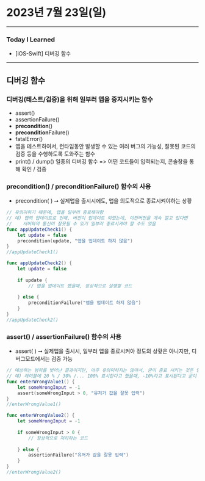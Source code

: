 # 2023년 7월 23일(일)

---

### Today I Learned 

- [iOS-Swift] 디버깅 함수

---

## 디버깅 함수

### 디버깅(테스트/검증)을 위해 일부러 앱을 중지시키는 함수

- assert()
- assertionFailure()
- **precondition**()
- **precondition**Failure()
- fatalError()
- 앱을 테스트하여서, 런타임동안 발생할 수 있는 여러 버그의 가능성, 잘못된 코드의 검증 등을 수행하도록 도와주는 함수
- print() / dump() 일종의 디버깅 함수 => 어떤 코드들이 입력되는지, 콘솔창을 통해 확인 / 검증

### precondition() / preconditionFailure() 함수의 사용

- precondition( ) ➞ 실제앱을 출시시에도, 앱을 의도적으로 종료시켜야하는 상황

```swift
// 유의미하기 때문에, 앱을 일부러 종료해야함
// 예) 앱의 업데이트로 인해, 버전이 업데이트 되었는데, 이전버전을 계속 깔고 있다면
//    서버와의 통신이 잘못될 수 있기 일부러 종료시켜야 할 수도 있음
func appUpdateCheck1() {
    let update = false
    precondition(update, "앱을 업데이트 하지 않음")
}
//appUpdateCheck1()

func appUpdateCheck2() {
    let update = false
    
    if update {
        // 앱을 업데이트 했을때, 정상적으로 실행할 코드
        
    } else {
        preconditionFailure("앱을 업데이트 하지 않음")
    }
}
//appUpdateCheck2()
```

### assert() / assertionFailure() 함수의 사용

- assert( ) ➞ 실제앱을 출시시, 일부러 앱을 종료시켜야 정도의 상황은 아니지만, 디버그모드에서는 검증 가능

```swift
// 예상하는 범위를 벗어난 결과이지만, 아주 유의미하지는 않아서, 굳이 종료 시키는 것은 안 좋음
// 예) 레이블에 20 % / 30% /... 100% 표시한다고 했을때, -10%라고 표시된다고 굳이 앱을 종료시켜야 하는가?
func enterWrongValue1() {
    let someWrongInput = -1
    assert(someWrongInput > 0, "유저가 값을 잘못 입력")
}
//enterWrongValue1()

func enterWrongValue2() {
    let someWrongInput = -1
    
    if someWrongInput > 0 {
        // 정상적으로 처리하는 코드
        
    } else {
        assertionFailure("유저가 값을 잘못 입력")
    }
}
//enterWrongValue2()
```